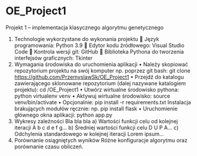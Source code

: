 # OE_Project1
Projekt 1 – implementacja klasycznego algorytmu genetycznego
1.	Technologie wykorzystane do wykonania projektu
	Język programowania: Python 3.9
	Edytor kodu źródłowego: Visual Studio Code
	Kontrola wersji git: GitHub
	Biblioteka Pythona do tworzenia interfejsów graficznych: Tkinter
2.	Wymagania środowiska do uruchomienia aplikacji
•	Należy skopiować repozytorium projektu na swój komputer np. poprzez git bash:
git clone https://github.com/PrzemyslawSk/OE_Project1
•	Przejdź do katalogu zawierającego sklonowane repozytorium (dalej nazywane katalogiem projektu):
cd /OE_Project1
•	Utwórz wirtualne środowisko pythona:
python virtualenv venv
•	Aktywuj wirtualne środowisko:
source venv/bin/activate
•	Opcjonalnie: 
pip install -r requirements.txt
Instalacja brakujących modułów ręcznie:
np. pip install flask
•	Uruchomienie głównego okna aplikacji:
python app.py
3.	Wykresy zależności
Bla bla bla
a)	Wartości funkcji celu od kolejnej iteracji
A b c d e f g...
b)	Średniej wartości funkcji celu
D U P A...
c)	Odchylenia standardowego w kolejnej iteracji
Lorem ipsum...
4.	Porównanie osiągniętych wyników
Różne konfiguracje algorytmu oraz porównanie czasu obliczeń.

